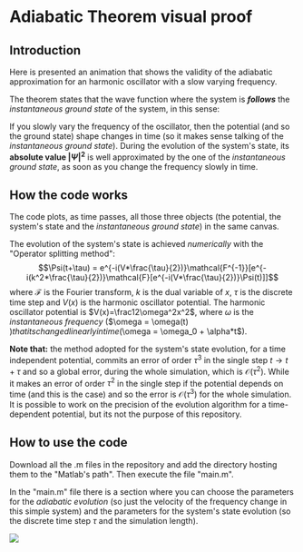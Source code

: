 # Adiabatic Theorem visual proof
## Introduction
Here is presented an animation that shows the validity of the adiabatic approximation for an harmonic oscillator with a slow varying frequency.

The theorem states that the wave function where the system is _**follows**_ the _instantaneous ground state_ of the system, in this sense:

If you slowly vary the frequency of the oscillator, then the potential (and so the ground state) shape changes in time (so it makes sense talking of the _instantaneous ground state_). During the evolution of the system's state, its **absolute value $|\Psi|^2$** is well approximated by the one of the _instantaneous ground state_, as soon as you change the frequency slowly in time.
## How the code works
The code plots, as time passes, all those three objects (the potential, the system's state and the  _instantaneous ground state_) in the same canvas.

The evolution of the system's state is achieved _numerically_ with the "Operator splitting method":
$$\Psi(t+\tau) = e^{-i(V*\frac{\tau}{2})}\mathcal{F^{-1}}[e^{-i(k^2*\frac{\tau}{2})}\mathcal{F}[e^{-i(V*\frac{\tau}{2})}\Psi(t)]]$$
where $\mathcal{F}$ is the Fourier transform, $k$ is the dual variable of $x$, $\tau$ is the discrete time step and $V(x)$ is the harmonic oscillator potential.
The harmonic oscillator potential is $V(x)=\frac12\omega^2x^2$, where $\omega$ is the _instantaneous frequency_ ($\omega = \omega(t) $) that its changed linearly in time($\omega = \omega_0 + \alpha*t$).

**Note that:** the method adopted for the system's state evolution, for a time independent potential, commits an error of order $\tau^3$ in the single step $t\rightarrow t+\tau$ and so a global error, during the whole simulation, which is $\mathcal{O}(\tau^2)$. While it makes an error of order $\tau^2$ in the single step if the potential depends on time (and this is the case) and so the error is $\mathcal{O}(\tau^3)$ for the whole simulation.
It is possible to work on the precision of the evolution algorithm for a time-dependent potential, but its not the purpose of this repository.

## How to use the code
Download all the .m files in the repository and add the directory hosting them to the "Matlab's path". Then execute the file "main.m".

In the "main.m" file there is a section where you can choose the parameters for the _adiabatic evolution_ (so just the velocity of the frequency change in this simple system) and the parameters for the system's state evolution (so the discrete time step $\tau$ and the simulation length).


![](https://github.com/suanno/adiabatic_theorem/blob/main/adiabatic_abs_harm.gif)
